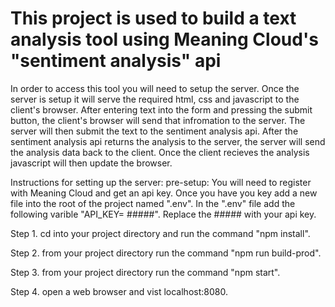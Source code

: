 # This project is used to build a text analysis tool using Meaning Cloud's "sentiment analysis" api

In order to access this tool you will need to setup the server. Once the server is setup it will serve the required html, css and javascript to the client's browser. After entering text into the form and pressing the submit button, the client's browser will send that infromation to the server. The server will then submit the text to the sentiment analysis api. After the sentiment analysis api returns the analysis to the server, the server will send the analysis data back to the client. Once the client recieves the analysis javascript will then update the browser.

Instructions for setting up the server:
pre-setup:
You will need to register with Meaning Cloud and get an api key. Once you have you key add a new file into the root of the project named ".env".
In the ".env" file add the following varible "API_KEY= #####". Replace the ##### with your api key.

Step 1.
cd into your project directory and run the command "npm install".

Step 2.
from your project directory run the command "npm run build-prod".

Step 3.
from your project directory run the command "npm start".

Step 4.
open a web browser and vist localhost:8080.
